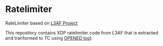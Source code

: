 # Ratelimiter
RateLimiter based on [L3AF Project](https://github.com/l3af-project/eBPF-Package-Repository/tree/main/ratelimiting)

This repository contains XDP ratelimiter code from L3AF that is extracted and tranformed to TC using [OPENED tool](https://github.com/sdsen/opened).
